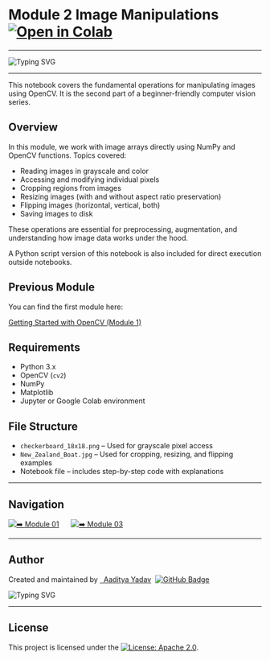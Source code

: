 #  Module 2   Image Manipulations           [![Open in Colab](https://colab.research.google.com/assets/colab-badge.svg)](https://colab.research.google.com/drive/1MlDwlTMb8aeqSofqynr1aC7JlxFZq0Hh?usp=sharing)
---
<p align="left">
  <img src="https://readme-typing-svg.demolab.com?font=Fira+Code&duration=2800&pause=400&color=00FF80&center=false&vCenter=false&width=500&lines=Module+2%3A+Image+Manipulations+with+OpenCV;Beginner+Friendly+Hands-On+Guide;Grayscale%2C+Color%2C+Crop%2C+Resize%2C+Flip;No+Black+Box%2C+Understand+Each+Pixel;cv2+%7C+numpy+%7C+Colab+Ready" alt="Typing SVG" />
</p>


---

This notebook covers the fundamental operations for manipulating images using OpenCV. It is the second part of a beginner-friendly computer vision series.

## Overview

In this module, we work with image arrays directly using NumPy and OpenCV functions. Topics covered:

- Reading images in grayscale and color
- Accessing and modifying individual pixels
- Cropping regions from images
- Resizing images (with and without aspect ratio preservation)
- Flipping images (horizontal, vertical, both)
- Saving images to disk

These operations are essential for preprocessing, augmentation, and understanding how image data works under the hood.

A Python script version of this notebook is also included for direct execution outside notebooks.

## Previous Module

You can find the first module here:

[Getting Started with OpenCV (Module 1)](https://github.com/Adityeah18/opencv/tree/main/01)

## Requirements

- Python 3.x
- OpenCV (`cv2`)
- NumPy
- Matplotlib
- Jupyter or Google Colab environment

## File Structure

- `checkerboard_18x18.png` – Used for grayscale pixel access
- `New_Zealand_Boat.jpg` – Used for cropping, resizing, and flipping examples
- Notebook file – includes step-by-step code with explanations

---
##  Navigation

[![➡️ Module 01](https://img.shields.io/badge/Module-01-000000?style=for-the-badge&logo=github&logoColor=00FF80)](https://github.com/aypy01/opencv/tree/main/01)
&nbsp;&nbsp;&nbsp;&nbsp;
[![➡️ Module 03](https://img.shields.io/badge/Module-03-000000?style=for-the-badge&logo=github&logoColor=00FF80)](https://github.com/aypy/opencv/tree/main/03)

---

## Author
 <p align="left">
  Created and maintained by 
  <a href="https://github.com/aypy01" target="_blank">&nbsp Aaditya Yadav</a>&nbsp 
  <a href="https://github.com/aypy01" target="_blank">
    <img src="https://img.shields.io/badge/aypy01-000000?style=flat-square&logo=github&logoColor=00FF80" alt="GitHub Badge"/>
  </a>
</p>

</p>
<p align="left">
  <img src="https://readme-typing-svg.demolab.com?font=Fira+Code&duration=3000&pause=500&color=00FF80&center=false&vCenter=false&width=440&lines=Break+Things+First%2C+Understand+Later;Built+to+Debug%2C+Not+Repeat;Learning+What+Actually+Sticks;Code.+Observe.+Refine." alt="Typing SVG" />
</p>

---

##  License

This project is licensed under the [![License: Apache 2.0](https://img.shields.io/badge/License-Apache%202.0-blue.svg)](https://opensource.org/licenses/Apache-2.0).




